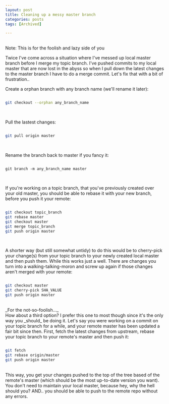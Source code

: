 ```yaml
---
layout: post
title: Cleaning up a messy master branch
categories: posts
tags: [Archived]

---
```

<br>
Note: This is for the foolish and lazy side of you

Twice I've come across a situation where I've messed up local master branch before I merge my topic branch. I've pushed commits to my local master that are now lost in the abyss so when I pull down the latest changes to the master branch I have to do a merge commit. Let's fix that with a bit of frustration..

Create a orphan branch with any branch name (we'll rename it later):

~~~ bash

git checkout --orphan any_branch_name

~~~
<br>

Pull the lastest changes:

~~~ bash

git pull origin master

~~~
<br>

Rename the branch back to master if you fancy it:

~~~

git branch -m any_branch_name master

~~~
<br>

If you're working on a topic branch, that you've previously created over your old master, you should be able to rebase it with your new branch, before you push it your remote:

~~~ bash

git checkout topic_branch
git rebase master
git checkout master
git merge topic_branch
git push origin master

~~~
<br>

A shorter way (but still somewhat untidy) to do this would be to cherry-pick your change(s) from your topic branch to your newly created local master and then push them. While this works just a well. There are changes you turn into a walking-talking-moron and screw up again if those changes aren't merged with your remote:

~~~ bash

git checkout master
git cherry-pick SHA_VALUE
git push origin master

~~~
<br>
_For the not-so-foolish..._<br>
How about a third option? I prefer this one to most though since it's the only way you _should_ be doing it.
Let's say you were working on a commit on your topic branch for a while, and your remote master has been updated a fair bit since then.
First, fetch the latest changes from upstream, rebase your topic branch to your remote's master and then push it:

~~~ bash

git fetch
git rebase origin/master
git push origin master

~~~
<br>
This way, you get your changes pushed to the top of the tree based of the remote's master (which should be the most up-to-date version you want). You don't need to maintain your local master, because hey, why the hell should you? AND.. you should be able to push to the remote repo without any errors.